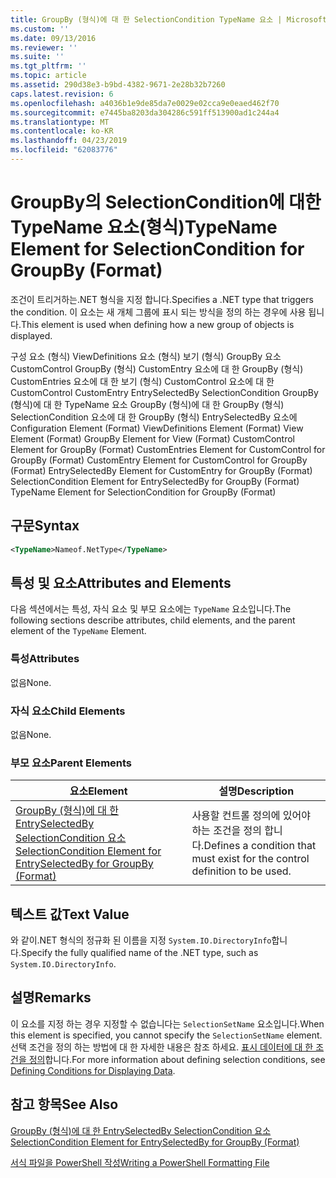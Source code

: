 ```yaml
---
title: GroupBy (형식)에 대 한 SelectionCondition TypeName 요소 | Microsoft Docs
ms.custom: ''
ms.date: 09/13/2016
ms.reviewer: ''
ms.suite: ''
ms.tgt_pltfrm: ''
ms.topic: article
ms.assetid: 290d38e3-b9bd-4382-9671-2e28b32b7260
caps.latest.revision: 6
ms.openlocfilehash: a4036b1e9de85da7e0029e02cca9e0eaed462f70
ms.sourcegitcommit: e7445ba8203da304286c591ff513900ad1c244a4
ms.translationtype: MT
ms.contentlocale: ko-KR
ms.lasthandoff: 04/23/2019
ms.locfileid: "62083776"
---
```

# <a name="typename-element-for-selectioncondition-for-groupby-format"></a><span data-ttu-id="eb682-102">GroupBy의 SelectionCondition에 대한 TypeName 요소(형식)</span><span class="sxs-lookup"><span data-stu-id="eb682-102">TypeName Element for SelectionCondition for GroupBy (Format)</span></span>

<span data-ttu-id="eb682-103">조건이 트리거하는.NET 형식을 지정 합니다.</span><span class="sxs-lookup"><span data-stu-id="eb682-103">Specifies a .NET type that triggers the condition.</span></span> <span data-ttu-id="eb682-104">이 요소는 새 개체 그룹에 표시 되는 방식을 정의 하는 경우에 사용 됩니다.</span><span class="sxs-lookup"><span data-stu-id="eb682-104">This element is used when defining how a new group of objects is displayed.</span></span>

<span data-ttu-id="eb682-105">구성 요소 (형식) ViewDefinitions 요소 (형식) 보기 (형식) GroupBy 요소 CustomControl GroupBy (형식) CustomEntry 요소에 대 한 GroupBy (형식) CustomEntries 요소에 대 한 보기 (형식) CustomControl 요소에 대 한 CustomControl CustomEntry EntrySelectedBy SelectionCondition GroupBy (형식)에 대 한 TypeName 요소 GroupBy (형식)에 대 한 GroupBy (형식) SelectionCondition 요소에 대 한 GroupBy (형식) EntrySelectedBy 요소에</span><span class="sxs-lookup"><span data-stu-id="eb682-105">Configuration Element (Format) ViewDefinitions Element (Format) View Element (Format) GroupBy Element for View (Format) CustomControl Element for GroupBy (Format) CustomEntries Element for CustomControl for GroupBy (Format) CustomEntry Element for CustomControl for GroupBy (Format) EntrySelectedBy Element for CustomEntry for GroupBy (Format) SelectionCondition Element for EntrySelectedBy for GroupBy (Format) TypeName Element for SelectionCondition for GroupBy  (Format)</span></span>

## <a name="syntax"></a><span data-ttu-id="eb682-106">구문</span><span class="sxs-lookup"><span data-stu-id="eb682-106">Syntax</span></span>

```xml
<TypeName>Nameof.NetType</TypeName>

```

## <a name="attributes-and-elements"></a><span data-ttu-id="eb682-107">특성 및 요소</span><span class="sxs-lookup"><span data-stu-id="eb682-107">Attributes and Elements</span></span>

<span data-ttu-id="eb682-108">다음 섹션에서는 특성, 자식 요소 및 부모 요소에는 `TypeName` 요소입니다.</span><span class="sxs-lookup"><span data-stu-id="eb682-108">The following sections describe attributes, child elements, and the parent element of the `TypeName` Element.</span></span>

### <a name="attributes"></a><span data-ttu-id="eb682-109">특성</span><span class="sxs-lookup"><span data-stu-id="eb682-109">Attributes</span></span>

<span data-ttu-id="eb682-110">없음</span><span class="sxs-lookup"><span data-stu-id="eb682-110">None.</span></span>

### <a name="child-elements"></a><span data-ttu-id="eb682-111">자식 요소</span><span class="sxs-lookup"><span data-stu-id="eb682-111">Child Elements</span></span>

<span data-ttu-id="eb682-112">없음</span><span class="sxs-lookup"><span data-stu-id="eb682-112">None.</span></span>

### <a name="parent-elements"></a><span data-ttu-id="eb682-113">부모 요소</span><span class="sxs-lookup"><span data-stu-id="eb682-113">Parent Elements</span></span>

|<span data-ttu-id="eb682-114">요소</span><span class="sxs-lookup"><span data-stu-id="eb682-114">Element</span></span>|<span data-ttu-id="eb682-115">설명</span><span class="sxs-lookup"><span data-stu-id="eb682-115">Description</span></span>|
|-------------|-----------------|
|[<span data-ttu-id="eb682-116">GroupBy (형식)에 대 한 EntrySelectedBy SelectionCondition 요소</span><span class="sxs-lookup"><span data-stu-id="eb682-116">SelectionCondition Element for EntrySelectedBy for GroupBy (Format)</span></span>](./selectioncondition-element-for-entryselectedby-for-groupby-format.md)|<span data-ttu-id="eb682-117">사용할 컨트롤 정의에 있어야 하는 조건을 정의 합니다.</span><span class="sxs-lookup"><span data-stu-id="eb682-117">Defines a condition that must exist for the control definition to be used.</span></span>|

## <a name="text-value"></a><span data-ttu-id="eb682-118">텍스트 값</span><span class="sxs-lookup"><span data-stu-id="eb682-118">Text Value</span></span>

<span data-ttu-id="eb682-119">와 같이.NET 형식의 정규화 된 이름을 지정 `System.IO.DirectoryInfo`합니다.</span><span class="sxs-lookup"><span data-stu-id="eb682-119">Specify the fully qualified name of the .NET type, such as `System.IO.DirectoryInfo`.</span></span>

## <a name="remarks"></a><span data-ttu-id="eb682-120">설명</span><span class="sxs-lookup"><span data-stu-id="eb682-120">Remarks</span></span>

<span data-ttu-id="eb682-121">이 요소를 지정 하는 경우 지정할 수 없습니다는 `SelectionSetName` 요소입니다.</span><span class="sxs-lookup"><span data-stu-id="eb682-121">When this element is specified, you cannot specify the `SelectionSetName` element.</span></span> <span data-ttu-id="eb682-122">선택 조건을 정의 하는 방법에 대 한 자세한 내용은 참조 하세요. [표시 데이터에 대 한 조건을 정의](./defining-conditions-for-displaying-data.md)합니다.</span><span class="sxs-lookup"><span data-stu-id="eb682-122">For more information about defining selection conditions, see [Defining Conditions for Displaying Data](./defining-conditions-for-displaying-data.md).</span></span>

## <a name="see-also"></a><span data-ttu-id="eb682-123">참고 항목</span><span class="sxs-lookup"><span data-stu-id="eb682-123">See Also</span></span>

[<span data-ttu-id="eb682-124">GroupBy (형식)에 대 한 EntrySelectedBy SelectionCondition 요소</span><span class="sxs-lookup"><span data-stu-id="eb682-124">SelectionCondition Element for EntrySelectedBy for GroupBy (Format)</span></span>](./selectioncondition-element-for-entryselectedby-for-groupby-format.md)

[<span data-ttu-id="eb682-125">서식 파일을 PowerShell 작성</span><span class="sxs-lookup"><span data-stu-id="eb682-125">Writing a PowerShell Formatting File</span></span>](./writing-a-powershell-formatting-file.md)
